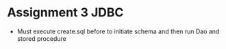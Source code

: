 # Assignment 3 JDBC
- Must execute create.sql before to initiate schema and then run Dao and stored procedure
